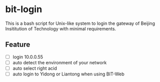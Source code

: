 # bit-login

This is a bash script for Unix-like system to login the gateway of Beijing Insititution of Technology with minimal requirements.

## Feature
* [ ] login 10.0.0.55
* [ ] auto detect the environment of your network
* [ ] auto select right acid
* [ ] auto login to Yidong or Liantong when using BIT-Web
